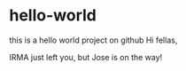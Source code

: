 # hello-world
this is a hello world project on github
Hi fellas,

IRMA just left you, but Jose is on the way! 
